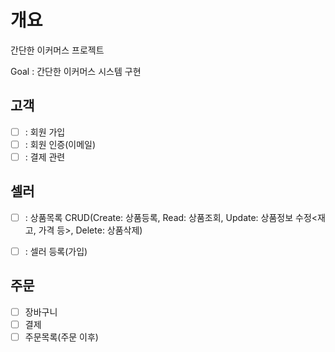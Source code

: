 # 개요
간단한 이커머스 프로젝트

Goal : 간단한 이커머스 시스템 구현

## 고객
- [ ] : 회원 가입
- [ ] : 회원 인증(이메일)
- [ ] : 결제 관련

## 셀러
- [ ] : 상품목록 CRUD(Create: 상품등록, Read: 상품조회, Update: 상품정보 수정<재고, 가격 등>, Delete: 상품삭제)
- [ ] : 셀러 등록(가입)


## 주문
- [ ] 장바구니
- [ ] 결제
- [ ] 주문목록(주문 이후)
